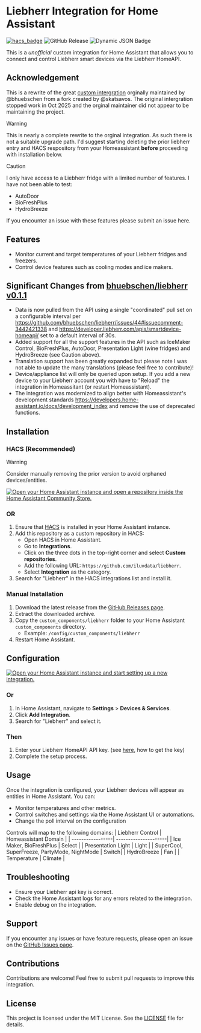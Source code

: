 # Liebherr Integration for Home Assistant

[![hacs_badge](https://img.shields.io/badge/HACS-Custom-orange.svg?style=flat-square&logo=homeassistantcommunitystore)](https://hacs.xyz/)
![GitHub Release](https://img.shields.io/github/v/release/iluvdata/liebherr)
![Dynamic JSON Badge](https://img.shields.io/badge/dynamic/json?url=https%3A%2F%2Fraw.githubusercontent.com%2Filuvdata%2Fliebherr%2Frefs%2Fheads%2Fmain%2Fcustom_components%2Fliebherr%2Fmanifest.json&query=%24.version&prefix=v&label=dev-version&labelColor=orange)

This is a *unofficial* custom integration for Home Assistant that allows you to connect and control Liebherr smart devices via the Liebherr HomeAPI.  

## Acknowledgement
This is a rewrite of the great [custom intergration](https://github.com/bhuebschen/liebherr) orginally maintained by @bhuebschen from a fork created by @skatsavos.  The original intergration stopped work in Oct 2025 and the orginal maintainer did not appear to be maintaining the project.

> [!Warning]
> This is nearly a complete rewrite to the orginal integration.  As such there is not a suitable upgrade path. I'd suggest starting deleting the prior liebherr entry and HACS respository from your Homeassistant **before** proceeding with installation below.

> [!Caution]
> I only have access to a Liebherr fridge with a limited number of features.  I have not been able to test:
> - AutoDoor
> - BioFreshPlus
> - HydroBreeze
>
> If you encounter an issue with these features please submit an issue here.

## Features
- Monitor current and target temperatures of your Liebherr fridges and freezers.
- Control device features such as cooling modes and ice makers.

## Significant Changes from [bhuebschen/liebherr v0.1.1](https://github.com/bhuebschen/liebherr)
- Data is now pulled from the API using a single "coordinated" pull set on a configurable interval per https://github.com/bhuebschen/liebherr/issues/44#issuecomment-3442421338 and https://developer.liebherr.com/apis/smartdevice-homeapi/ set to a default interval of 30s.
- Added support for all the support features in the API such as IceMaker Control, BioFreshPlus, AutoDoor, Presentation Light (wine fridges) and HydroBreeze (see Caution above).
- Translation support has been greatly expanded but please note I was not able to update the many translations (please feel free to contribute)!
- Device/appliance list will only be queried upon setup.  If you add a new device to your Liebherr account you with have to "Reload" the integration in Homeassitant (or restart Homeassistant).
- The integration was modernized to align better with Homeassistant's development standards https://developers.home-assistant.io/docs/development_index and remove the use of deprecated functions.

## Installation

### HACS (Recommended)

> [!Warning]
> Consider manually removing the prior version to avoid orphaned devices/entities.

[![Open your Home Assistant instance and open a repository inside the Home Assistant Community Store.](https://my.home-assistant.io/badges/hacs_repository.svg)](https://my.home-assistant.io/redirect/hacs_repository/?category=custom_respository&owner=iluvdata&repository=liebherr)

### OR

1. Ensure that [HACS](https://hacs.xyz/) is installed in your Home Assistant instance.
2. Add this repository as a custom repository in HACS:
   - Open HACS in Home Assistant.
   - Go to **Integrations**.
   - Click on the three dots in the top-right corner and select **Custom repositories**.
   - Add the following URL: `https://github.com/iluvdata/liebherr`.
   - Select **Integration** as the category.
3. Search for "Liebherr" in the HACS integrations list and install it.


### Manual Installation
1. Download the latest release from the [GitHub Releases page](https://github.com/iluvdata/liebherr/releases).
2. Extract the downloaded archive.
3. Copy the `custom_components/liebherr` folder to your Home Assistant `custom_components` directory.
   - Example: `/config/custom_components/liebherr`
4. Restart Home Assistant.

## Configuration

[![Open your Home Assistant instance and start setting up a new integration.](https://my.home-assistant.io/badges/config_flow_start.svg)](https://my.home-assistant.io/redirect/config_flow_start/?domain=pdf_scrape)

### Or
1. In Home Assistant, navigate to **Settings** > **Devices & Services**.
2. Click **Add Integration**.
3. Search for "Liebherr" and select it.

### Then

1. Enter your Liebherr HomeAPI API key. (see [here](https://developer.liebherr.com/apis/smartdevice-homeapi/), how to get the key)
2. Complete the setup process.

## Usage
Once the integration is configured, your Liebherr devices will appear as entities in Home Assistant. You can:
- Monitor temperatures and other metrics.
- Control switches and settings via the Home Assistant UI or automations.
- Change the poll interval on the configuration

Controls will map to the following domains:
| Liebherr Control | Homeassistant Domain |
| -----------------| ---------------------|
| Ice Maker, BioFreshPlus | Select |
| Presentation Light | Light |
| SuperCool, SuperFreeze, PartyMode, NightMode | Switch|
| HydroBreeze | Fan |
| Temperature | Climate |

## Troubleshooting
- Ensure your Liebherr api key is correct.
- Check the Home Assistant logs for any errors related to the integration.
- Enable debug on the integration.

## Support
If you encounter any issues or have feature requests, please open an issue on the [GitHub Issues page](https://github.com/iluvdata/liebherr/issues).

## Contributions
Contributions are welcome! Feel free to submit pull requests to improve this integration.

## License
This project is licensed under the MIT License. See the [LICENSE](https://github.com/bhuebschen/liebherr/blob/main/LICENSE) file for details.
